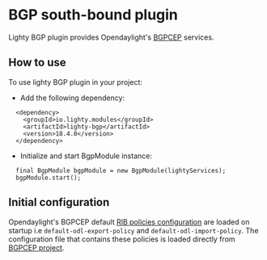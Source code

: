 # BGP south-bound plugin
Lighty BGP plugin provides Opendaylight's [BGPCEP](https://docs.opendaylight.org/projects/bgpcep/en/latest/bgp/index.html)
services.

## How to use

To use lighty BGP plugin in your project:

* Add the following dependency:
```
  <dependency>
    <groupId>io.lighty.modules</groupId>
    <artifactId>lighty-bgp</artifactId>
    <version>18.4.0</version>
  </dependency>
```
* Initialize and start BgpModule instance:
```
  final BgpModule bgpModule = new BgpModule(lightyServices);
  bgpModule.start();
```

## Initial configuration
Opendaylight's BGPCEP default [RIB policies configuration](https://docs.opendaylight.org/projects/bgpcep/en/latest/bgp/bgp-user-guide-rib-config-policies.html)
are loaded on startup i.e `default-odl-export-policy` and `default-odl-import-policy`. The configuration file
that contains these policies is loaded directly from [BGPCEP project](https://github.com/opendaylight/bgpcep/blob/master/bgp/config-example/src/main/resources/initial/routing-policy-config.xml).
